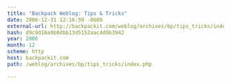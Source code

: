 ```yaml
---
title: "Backpack Weblog: Tips & Tricks"
date: 2006-12-31 12:16:59 -0600
external-url: http://backpackit.com/weblog/archives/bp/tips_tricks/index.php
hash: d9c9d16a9b8dbb13d5152aac4d9b3942
year: 2006
month: 12
scheme: http
host: backpackit.com
path: /weblog/archives/bp/tips_tricks/index.php

---
```



